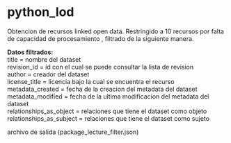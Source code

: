 # python_lod
Obtencion de recursos linked open data.
Restringido a 10 recursos por falta de capacidad de procesamiento , filtrado de la siguiente manera.

<strong>Datos filtrados:</strong><br/>
        title = nombre del dataset<br/>
        revision_id = id con el cual se puede consultar la lista de revision<br/>
        author = creador del dataset<br/>
        license_title = licencia bajo la cual se encuentra el recurso<br/>
        metadata_created = fecha de la creacion del metadata del dataset<br/>
        metadata_modified = fecha de la ultima modificacion del metadata del dataset<br/>
        relationships_as_object = relaciones que tiene el dataset como objeto <br/>
        relationships_as_subject = relaciones que tiene el dataset como sujeto <br/>

archivo de salida (package_lecture_filter.json)
